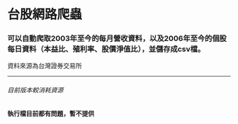 # 台股網路爬蟲
### 可以自動爬取2003年至今的每月營收資料，以及2006年至今的個股每日資料（本益比、殖利率、股價淨值比），並儲存成csv檔。
資料來源為台灣證券交易所
<hr>

###### 目前版本較消耗資源
#### 執行檔目前都有問題，暫不提供
